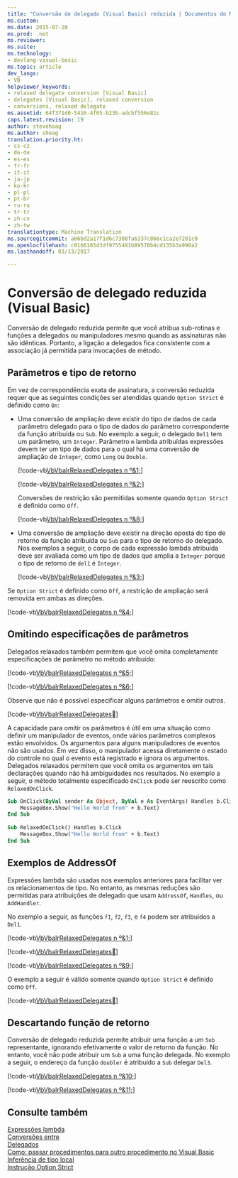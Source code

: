 ```yaml
---
title: "Conversão de delegado (Visual Basic) reduzida | Documentos do Microsoft"
ms.custom: 
ms.date: 2015-07-20
ms.prod: .net
ms.reviewer: 
ms.suite: 
ms.technology:
- devlang-visual-basic
ms.topic: article
dev_langs:
- VB
helpviewer_keywords:
- relaxed delegate conversion [Visual Basic]
- delegates [Visual Basic], relaxed conversion
- conversions, relaxed delegate
ms.assetid: 64f371d0-5416-4f65-b23b-adcbf556e81c
caps.latest.revision: 19
author: stevehoag
ms.author: shoag
translation.priority.ht:
- cs-cz
- de-de
- es-es
- fr-fr
- it-it
- ja-jp
- ko-kr
- pl-pl
- pt-br
- ru-ru
- tr-tr
- zh-cn
- zh-tw
translationtype: Machine Translation
ms.sourcegitcommit: a06bd2a17f1d6c7308fa6337c866c1ca2e7281c0
ms.openlocfilehash: c0160165d3df9755481b89570b4cd135b3a990a2
ms.lasthandoff: 03/13/2017

---
```

# <a name="relaxed-delegate-conversion-visual-basic"></a>Conversão de delegado reduzida (Visual Basic)
Conversão de delegado reduzida permite que você atribua sub-rotinas e funções a delegados ou manipuladores mesmo quando as assinaturas não são idênticas. Portanto, a ligação a delegados fica consistente com a associação já permitida para invocações de método.  
  
## <a name="parameters-and-return-type"></a>Parâmetros e tipo de retorno  
 Em vez de correspondência exata de assinatura, a conversão reduzida requer que as seguintes condições ser atendidas quando `Option Strict` é definido como `On`:  
  
-   Uma conversão de ampliação deve existir do tipo de dados de cada parâmetro delegado para o tipo de dados do parâmetro correspondente da função atribuída ou `Sub`. No exemplo a seguir, o delegado `Del1` tem um parâmetro, um `Integer`. Parâmetro `m` lambda atribuídas expressões devem ter um tipo de dados para o qual há uma conversão de ampliação de `Integer`, como `Long` ou `Double`.  
  
     [!code-vb[VbVbalrRelaxedDelegates n º&1;](../../../../visual-basic/programming-guide/language-features/delegates/codesnippet/VisualBasic/relaxed-delegate-conversion_1.vb)]  
  
     [!code-vb[VbVbalrRelaxedDelegates n º&2;](../../../../visual-basic/programming-guide/language-features/delegates/codesnippet/VisualBasic/relaxed-delegate-conversion_2.vb)]  
  
     Conversões de restrição são permitidas somente quando `Option Strict` é definido como `Off`.  
  
     [!code-vb[VbVbalrRelaxedDelegates n º&8;](../../../../visual-basic/programming-guide/language-features/delegates/codesnippet/VisualBasic/relaxed-delegate-conversion_3.vb)]  
  
-   Uma conversão de ampliação deve existir na direção oposta do tipo de retorno da função atribuída ou `Sub` para o tipo de retorno do delegado. Nos exemplos a seguir, o corpo de cada expressão lambda atribuída deve ser avaliada como um tipo de dados que amplia a `Integer` porque o tipo de retorno de `del1` é `Integer`.  
  
     [!code-vb[VbVbalrRelaxedDelegates n º&3;](../../../../visual-basic/programming-guide/language-features/delegates/codesnippet/VisualBasic/relaxed-delegate-conversion_4.vb)]  
  
 Se `Option Strict` é definido como `Off`, a restrição de ampliação será removida em ambas as direções.  
  
 [!code-vb[VbVbalrRelaxedDelegates n º&4;](../../../../visual-basic/programming-guide/language-features/delegates/codesnippet/VisualBasic/relaxed-delegate-conversion_5.vb)]  
  
## <a name="omitting-parameter-specifications"></a>Omitindo especificações de parâmetros  
 Delegados relaxados também permitem que você omita completamente especificações de parâmetro no método atribuído:  
  
 [!code-vb[VbVbalrRelaxedDelegates n º&5;](../../../../visual-basic/programming-guide/language-features/delegates/codesnippet/VisualBasic/relaxed-delegate-conversion_6.vb)]  
  
 [!code-vb[VbVbalrRelaxedDelegates n º&6;](../../../../visual-basic/programming-guide/language-features/delegates/codesnippet/VisualBasic/relaxed-delegate-conversion_7.vb)]  
  
 Observe que não é possível especificar alguns parâmetros e omitir outros.  
  
 [!code-vb[VbVbalrRelaxedDelegates&#15;](../../../../visual-basic/programming-guide/language-features/delegates/codesnippet/VisualBasic/relaxed-delegate-conversion_8.vb)]  
  
 A capacidade para omitir os parâmetros é útil em uma situação como definir um manipulador de eventos, onde vários parâmetros complexos estão envolvidos. Os argumentos para alguns manipuladores de eventos não são usados. Em vez disso, o manipulador acessa diretamente o estado do controle no qual o evento está registrado e ignora os argumentos. Delegados relaxados permitem que você omita os argumentos em tais declarações quando não há ambiguidades nos resultados. No exemplo a seguir, o método totalmente especificado `OnClick` pode ser reescrito como `RelaxedOnClick`.  
  
```vb  
Sub OnClick(ByVal sender As Object, ByVal e As EventArgs) Handles b.Click  
    MessageBox.Show("Hello World from" + b.Text)  
End Sub  
  
Sub RelaxedOnClick() Handles b.Click  
    MessageBox.Show("Hello World from" + b.Text)  
End Sub  
```  
  
## <a name="addressof-examples"></a>Exemplos de AddressOf  
 Expressões lambda são usadas nos exemplos anteriores para facilitar ver os relacionamentos de tipo. No entanto, as mesmas reduções são permitidas para atribuições de delegado que usam `AddressOf`, `Handles`, ou `AddHandler`.  
  
 No exemplo a seguir, as funções `f1`, `f2`, `f3`, e `f4` podem ser atribuídos a `Del1`.  
  
 [!code-vb[VbVbalrRelaxedDelegates n º&1;](../../../../visual-basic/programming-guide/language-features/delegates/codesnippet/VisualBasic/relaxed-delegate-conversion_1.vb)]  
  
 [!code-vb[VbVbalrRelaxedDelegates&#7;](../../../../visual-basic/programming-guide/language-features/delegates/codesnippet/VisualBasic/relaxed-delegate-conversion_9.vb)]  
  
 [!code-vb[VbVbalrRelaxedDelegates n º&9;](../../../../visual-basic/programming-guide/language-features/delegates/codesnippet/VisualBasic/relaxed-delegate-conversion_10.vb)]  
  
 O exemplo a seguir é válido somente quando `Option Strict` é definido como `Off`.  
  
 [!code-vb[VbVbalrRelaxedDelegates&#14;](../../../../visual-basic/programming-guide/language-features/delegates/codesnippet/VisualBasic/relaxed-delegate-conversion_11.vb)]  
  
## <a name="dropping-function-returns"></a>Descartando função de retorno  
 Conversão de delegado reduzida permite atribuir uma função a um `Sub` representante, ignorando efetivamente o valor de retorno da função. No entanto, você não pode atribuir um `Sub` a uma função delegada. No exemplo a seguir, o endereço da função `doubler` é atribuído a `Sub` delegar `Del3`.  
  
 [!code-vb[VbVbalrRelaxedDelegates n º&10;](../../../../visual-basic/programming-guide/language-features/delegates/codesnippet/VisualBasic/relaxed-delegate-conversion_12.vb)]  
  
 [!code-vb[VbVbalrRelaxedDelegates n º&11;](../../../../visual-basic/programming-guide/language-features/delegates/codesnippet/VisualBasic/relaxed-delegate-conversion_13.vb)]  
  
## <a name="see-also"></a>Consulte também  
 [Expressões lambda](../../../../visual-basic/programming-guide/language-features/procedures/lambda-expressions.md)   
 [Conversões entre](../../../../visual-basic/programming-guide/language-features/data-types/widening-and-narrowing-conversions.md)   
 [Delegados](../../../../visual-basic/programming-guide/language-features/delegates/index.md)   
 [Como: passar procedimentos para outro procedimento no Visual Basic](../../../../visual-basic/programming-guide/language-features/delegates/how-to-pass-procedures-to-another-procedure.md)   
 [Inferência de tipo local](../../../../visual-basic/programming-guide/language-features/variables/local-type-inference.md)   
 [Instrução Option Strict](../../../../visual-basic/language-reference/statements/option-strict-statement.md)
